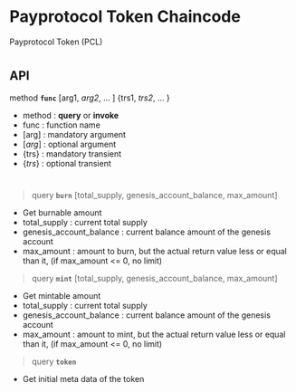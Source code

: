 # Payprotocol Token Chaincode

Payprotocol Token (PCL)

#

## API

method __`func`__ [arg1, _arg2_, ... ] {trs1, _trs2_, ... }
- method : __query__ or __invoke__
- func : function name
- [arg] : mandatory argument
- [_arg_] : optional argument
- {trs} : mandatory transient
- {_trs_} : optional transient

#

> query __`burn`__ [total_supply, genesis_account_balance, max_amount]
- Get burnable amount
- total_supply : current total supply
- genesis_account_balance : current balance amount of the genesis account
- max_amount : amount to burn, but the actual return value less or equal than it, (if max_amount <= 0, no limit)

> query __`mint`__ [total_supply, genesis_account_balance, max_amount]
- Get mintable amount
- total_supply : current total supply
- genesis_account_balance : current balance amount of the genesis account
- max_amount : amount to mint, but the actual return value less or equal than it, (if max_amount <= 0, no limit)

> query __`token`__
- Get initial meta data of the token
